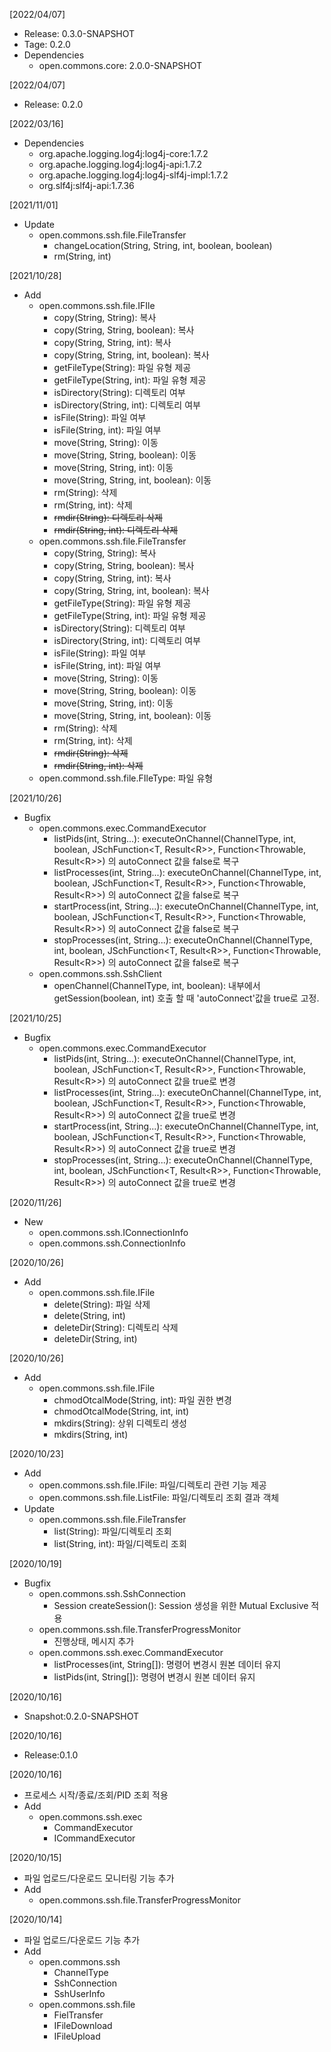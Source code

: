 [2022/04/07]
- Release: 0.3.0-SNAPSHOT
- Tage: 0.2.0
- Dependencies
  + open.commons.core: 2.0.0-SNAPSHOT

[2022/04/07]
- Release: 0.2.0

[2022/03/16]
- Dependencies
  + org.apache.logging.log4j:log4j-core:1.7.2
  + org.apache.logging.log4j:log4j-api:1.7.2
  + org.apache.logging.log4j:log4j-slf4j-impl:1.7.2
  + org.slf4j:slf4j-api:1.7.36

[2021/11/01]
- Update
  + open.commons.ssh.file.FileTransfer
    + changeLocation(String, String, int, boolean, boolean)
    + rm(String, int)

[2021/10/28]
- Add
  + open.commons.ssh.file.IFIle
    + copy(String, String): 복사
    + copy(String, String, boolean): 복사
    + copy(String, String, int): 복사
    + copy(String, String, int, boolean): 복사
    + getFileType(String): 파일 유형 제공
    + getFileType(String, int): 파일 유형 제공
    + isDirectory(String): 디렉토리 여부
    + isDirectory(String, int): 디렉토리 여부
    + isFile(String): 파일 여부
    + isFile(String, int): 파일 여부
    + move(String, String): 이동
    + move(String, String, boolean): 이동
    + move(String, String, int): 이동
    + move(String, String, int, boolean): 이동
    + rm(String): 삭제
    + rm(String, int):  삭제
    + <strike>rmdir(String): 디렉토리 삭제
    + rmdir(String, int): 디렉토리 삭제</strike>
  + open.commons.ssh.file.FileTransfer
    + copy(String, String): 복사
    + copy(String, String, boolean): 복사
    + copy(String, String, int): 복사
    + copy(String, String, int, boolean): 복사
    + getFileType(String): 파일 유형 제공
    + getFileType(String, int): 파일 유형 제공    
    + isDirectory(String): 디렉토리 여부
    + isDirectory(String, int): 디렉토리 여부
    + isFile(String): 파일 여부
    + isFile(String, int): 파일 여부    
    + move(String, String): 이동
    + move(String, String, boolean): 이동
    + move(String, String, int): 이동
    + move(String, String, int, boolean): 이동  
    + rm(String): 삭제
    + rm(String, int): 삭제
    + <strike>rmdir(String): 삭제
    + rmdir(String, int): 삭제</strike>
  + open.commond.ssh.file.FIleType: 파일 유형

[2021/10/26]
- Bugfix
  + open.commons.exec.CommandExecutor 
    + listPids(int, String...): executeOnChannel(ChannelType, int, boolean, JSchFunction&lt;T, Result&lt;R&gt;&gt;, Function&lt;Throwable, Result&lt;R&gt;&gt;) 의 autoConnect 값을 false로 복구
    + listProcesses(int, String...): executeOnChannel(ChannelType, int, boolean, JSchFunction&lt;T, Result&lt;R&gt;&gt;, Function&lt;Throwable, Result&lt;R&gt;&gt;) 의 autoConnect 값을 false로 복구
    + startProcess(int, String...): executeOnChannel(ChannelType, int, boolean, JSchFunction&lt;T, Result&lt;R&gt;&gt;, Function&lt;Throwable, Result&lt;R&gt;&gt;) 의 autoConnect 값을 false로 복구
    + stopProcesses(int, String...): executeOnChannel(ChannelType, int, boolean, JSchFunction&lt;T, Result&lt;R&gt;&gt;, Function&lt;Throwable, Result&lt;R&gt;&gt;) 의 autoConnect 값을 false로 복구
  + open.commons.ssh.SshClient
    + openChannel(ChannelType, int, boolean): 내부에서 getSession(boolean, int) 호출 할 때 'autoConnect'값을 true로 고정.

[2021/10/25]
- Bugfix
  + open.commons.exec.CommandExecutor 
    + listPids(int, String...): executeOnChannel(ChannelType, int, boolean, JSchFunction&lt;T, Result&lt;R&gt;&gt;, Function&lt;Throwable, Result&lt;R&gt;&gt;) 의 autoConnect 값을 true로 변경
    + listProcesses(int, String...): executeOnChannel(ChannelType, int, boolean, JSchFunction&lt;T, Result&lt;R&gt;&gt;, Function&lt;Throwable, Result&lt;R&gt;&gt;) 의 autoConnect 값을 true로 변경
    + startProcess(int, String...): executeOnChannel(ChannelType, int, boolean, JSchFunction&lt;T, Result&lt;R&gt;&gt;, Function&lt;Throwable, Result&lt;R&gt;&gt;) 의 autoConnect 값을 true로 변경
    + stopProcesses(int, String...): executeOnChannel(ChannelType, int, boolean, JSchFunction&lt;T, Result&lt;R&gt;&gt;, Function&lt;Throwable, Result&lt;R&gt;&gt;) 의 autoConnect 값을 true로 변경

[2020/11/26]
- New
  + open.commons.ssh.IConnectionInfo
  + open.commons.ssh.ConnectionInfo

[2020/10/26]
- Add
  + open.commons.ssh.file.IFile
    - delete(String): 파일 삭제
    - delete(String, int)
    - deleteDir(String): 디렉토리 삭제
    - deleteDir(String, int)
  
[2020/10/26]
- Add
  + open.commons.ssh.file.IFile
    - chmodOtcalMode(String, int): 파일 권한 변경
    - chmodOtcalMode(String, int, int)
    - mkdirs(String): 상위 디렉토리 생성
    - mkdirs(String, int)  
   
[2020/10/23]
- Add
  + open.commons.ssh.file.IFile: 파일/디렉토리 관련 기능 제공 
  + open.commons.ssh.file.ListFile: 파일/디렉토리 조회 결과 객체 
- Update
  + open.commons.ssh.file.FileTransfer
    - list(String): 파일/디렉토리 조회
    - list(String, int): 파일/디렉토리 조회

[2020/10/19]
- Bugfix
  + open.commons.ssh.SshConnection
    - Session createSession(): Session 생성을 위한 Mutual Exclusive 적용
  + open.commons.ssh.file.TransferProgressMonitor
    - 진행상태, 메시지 추가
  + open.commons.ssh.exec.CommandExecutor
    - listProcesses(int, String[]): 명령어 변경시 원본 데이터 유지
    - listPids(int, String[]): 명령어 변경시 원본 데이터 유지

[2020/10/16]
- Snapshot:0.2.0-SNAPSHOT

[2020/10/16]
- Release:0.1.0

[2020/10/16]
- 프로세스 시작/종료/조회/PID 조회 적용
- Add
  + open.commons.ssh.exec
    - CommandExecutor
    - ICommandExecutor
  
[2020/10/15]
- 파일 업로드/다운로드 모니터링 기능 추가
- Add
  + open.commons.ssh.file.TransferProgressMonitor

[2020/10/14]
- 파일 업로드/다운로드 기능 추가
- Add
  + open.commons.ssh  
    - ChannelType
    - SshConnection
    - SshUserInfo
  + open.commons.ssh.file
    - FielTransfer
    - IFileDownload
    - IFileUpload
